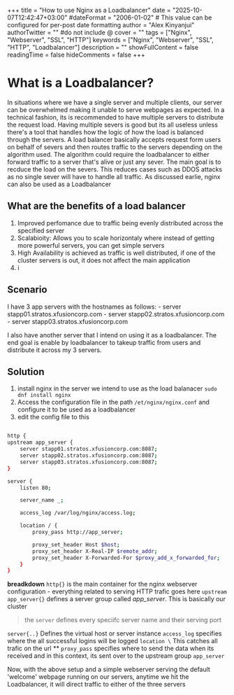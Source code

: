+++
title = "How to use Nginx as a Loadbalancer"
date = "2025-10-07T12:42:47+03:00"
#dateFormat = "2006-01-02" # This value can be configured for per-post date formatting
author = "Alex Kinyanjui"
authorTwitter = "" #do not include @
cover = ""
tags = ["Nginx", "Webserver", "SSL", "HTTP"]
keywords = ["Nginx", "Webserver", "SSL", "HTTP", "Loadbalancer"]
description = ""
showFullContent = false
readingTime = false
hideComments = false
+++

# What is a Loadbalancer?
In situations where we have a single server and multiple clients, our server can be overwhelmed making it unable to serve webpages as expected. In a technical fashion, its is recommended to have multiple servers to distribute the request load. Having multiple severs is good but its all useless unless there's a tool that handles how the logic of how the load is balanced through the servers.
A load balancer basically accepts request form users on behalf of severs and then routes traffic to the servers depending on the algorithm used. The algorithm could require the loadbalancer to either forward traffic to a server that's alive or just any sever. The main goal is to recduce the load on the severs. This reduces cases such as DDOS attacks as no single sever will have to handle all traffic.
As discussed earlie, nginx can also be used as a Loadbalancer

## What are the benefits of a load balancer
1. Improved perfomance due to traffic being evenly distributed across the specified server
2. Scalabioity: Allows you to scale horizontaly where instead of getting more powerful servers, you can get simple servers
3. High Availability is achieved as traffic is well distributed, if one of the cluster servers is out, it does not affect  the main application
4. i


## Scenario
I have 3 app servers with the hostnames as follows:
    - server stapp01.stratos.xfusioncorp.com
    - server stapp02.stratos.xfusioncorp.com
    - server stapp03.stratos.xfusioncorp.com

I also have another server that I intend on using it as a loadbalancer. The end goal is enable by loadbalancer to takeup traffic from users and distribute it across my 3 servers.

## Solution
1. install nginx in the server we intend to use as the load balanacer
`sudo dnf install nginx`
2. Access the configuration file in the path `/et/nginx/nginx.conf` and configure it to be used as a loadbalancer
3. edit the config file to this
```sh

http {
upstream app_server {
    server stapp01.stratos.xfusioncorp.com:8087;
    server stapp02.stratos.xfusioncorp.com:8087;
    server stapp03.stratos.xfusioncorp.com:8087;
}

server {
    listen 80;

    server_name _;

    access_log /var/log/nginx/access.log;

    location / {
        proxy_pass http://app_server;

        proxy_set_header Host $host;
        proxy_set_header X-Real-IP $remote_addr;
        proxy_set_header X-Forwarded-For $proxy_add_x_forwarded_for;
    }
}
```
**breadkdown**
`http{}` is the main container for the nginx webserver configuration
    - everything related to serving HTTP trafic goes here
`upstream app_server{}` defines a server group called *app_server*. This is basically our cluster 
> the `server` defines every speciifc server name and their serving port

`server{..}` Defines the virtual host or server instance
`access_log` specifies where the all successful logins will be logged
`location \` This catches all trafic on the url *\*
`proxy_pass` specifies where to send the data when its received and in this context, its sent over to the upstream group `app_server`

Now, with the above setup and a simple webserver serving the default 'welcome' webpage running on our servers, anytime we hit the Loadbalancer, it will direct traffic to either of the three servers
